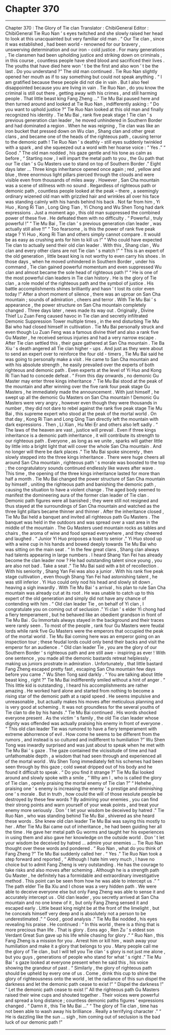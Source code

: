 
# Chapter 370


---

Chapter 370 : The Glory of Tie clan
Translator :
ChibiGeneral
Editor :
ChibiGeneral
Tie Ruo Nan ’ s eyes twitched and she slowly raised her head to look at this unacquainted but very familiar old man .
“ Our Tie clan , since it was established , had been world - renowned for our bravery , unswerving determination and our iron - cold justice . For many generations , Tie clansmen had been upholding justice and striking down on criminals , in this course , countless people have shed blood and sacrificed their lives . The youths that have died here won ’ t be the first and also won ’ t be the last . Do you understand ?” The old man continued .
Tie Ruo Nan slightly opened her mouth as if to say something but could not speak anything .
“ I am gratified because these people did not die in vain . But I also feel disappointed because you are living in vain . Tie Ruo Nan , do you know the criminal is still out there , getting away with his crimes , and still harming people . That little beast king Fang Zheng …”
Tie Mu Bai paused here and then turned around and looked at Tie Ruo Nan , indifferently asking : “ Do you want to uphold justice ?”
Tie Ruo Nan looked at this old man and finally recognized his identity .
Tie Mu Bai , rank five peak stage ! Tie clan ’ s previous generation clan leader , he moved unhindered in Southern Border and had dominated a region . When he was reigning , Tie clan was like an iron bucket that pressed down on Wu clan , Shang clan and other great clans , and became one of the heads of the righteous path , causing terror to the demonic path !
Tie Ruo Nan ’ s deathly - still eyes suddenly twinkled with a spark , and she squeezed out a word with her hoarse voice : “ Yes .”
“ Good .” The old man nodded , his gaze gentle and his tone as calm as before , “ Starting now , I will impart the metal path to you , the Gu path that our Tie clan ’ s Gu Masters use to stand on top of Southern Border .”
Eight days later …
Three kings inheritance opened once again ; red , yellow and blue , three enormous light pillars pierced through the clouds and were visible even from thousands of miles away .
However , San Cha mountain was a scene of stillness with no sound .
Regardless of righteous path or demonic path , countless people looked at the peak – there , a seemingly ordinary wizened old man with grizzled hair and wrinkles all over his face was standing calmly with his hands behind his back .
Not far from him , Yi Huo , Kong Ri Tian , Long Qing Tian , Yi Chong and Wu Shen Tong had dark expressions .
Just a moment ago , this old man suppressed the combined power of these five . He defeated them with no difficulty .
“ Powerful , truly powerful !”
“ Tie Mu Bai , Tie clan ’ s previous generation clan leader , was actually still alive !!”
“ Too fearsome , is this the power of rank five peak stage ? Yi Huo , Kong Ri Tian and others simply cannot compare . It would be as easy as crushing ants for him to kill us !”
“ Who could have expected Tie clan to actually send their old clan leader . With this , Shang clan , Wu clan and every other clans are not Tie clan ’ s match !”
“ This is an expert of the old generation , little beast king is not worthy to even carry his shoes . In those days , when he moved unhindered in Southern Border , under his command , Tie clan gained powerful momentum and even suppressed Wu clan and almost became the sole head of righteous path !”
“ He is one of the most powerful clan leaders in Tie clan history . He is the glory of Tie clan , a role model of the righteous path and the symbol of justice . His battle accomplishments shines brilliantly and hasn ’ t lost its color even today !”
After a short moment of silence , there was an uproar on San Cha mountain ; sounds of admiration , cheers and terror .
With Tie Mu Bai ’ s appearance , the power structure on San Cha mountain completely changed .
Three days later , news made its way out .
Originally , Divine Thief Lu Zuan Feng caused havoc in Tie clan and secretly infiltrated Demonic Suppression Tower multiple times , in the end disturbing Tie Mu Bai who had closed himself in cultivation .
Tie Mu Bai personally struck and even though Lu Zuan Feng was a famous divine thief and also a rank five Gu Master , he received serious injuries and had a very narrow escape .
After Tie clan settled this , their gaze gathered at San Cha mountain .
Tie Ba Xiu ’ s death angered all Tie clan higher - ups . And just as they were about to send an expert over to reinforce the four old - timers , Tie Mu Bai said he was going to personally make a visit .
He came to San Cha mountain and with his absolute strength , he easily prevailed over the experts of both righteous and demonic path . Even experts at the level of Yi Huo and Kong Ri Tian had to concede defeat .
“ From this day onwards , no demonic Gu Master may enter three kings inheritance .” Tie Mu Bai stood at the peak of the mountain and after winning over the five rank four peak stage Gu Masters , he immediately made the announcement .
With just himself , he swept up all the demonic Gu Masters on San Cha mountain !
Demonic Gu Masters were very angry , however even though they were thousands in number , they did not dare to rebel against the rank five peak stage Tie Mu Bai , this supreme expert who stood at the peak of the mortal world .
On that day , Kong Ri Tian and Long Qing Tian directly left the mountain with dark expressions .
Then , Li Xian , Hu Mei Er and others also left sadly .
“ The laws of the heaven are vast , justice will prevail . Even if three kings inheritance is a demonic path inheritance , it will contribute its strength to our righteous path . Everyone , as long as we unite , sparks will gather little by little into a bright light that will cover the whole San Cha mountain . And no longer will there be dark places .”
Tie Mu Bai spoke sincerely , then slowly stepped into the three kings inheritance .
There were huge cheers all around San Cha mountain , righteous path ’ s morale was boosted to the top ; the congratulatory sounds continued endlessly like waves after wave .
This time , the opening of the three kings inheritance lasted for more than half a month .
Tie Mu Bai changed the power structure of San Cha mountain by himself , uniting the righteous path and banishing the demonic path , causing the situation to have a violent change . The aged body seemed to manifest the domineering aura of the former clan leader of Tie clan .
Demonic path figures were all banished ; they were still not resigned and thus stayed at the surroundings of San Cha mountain and watched as the three light pillars became thinner and thinner .
After the inheritance closed , Tie Mu Bai held a banquet and invited all righteous path Gu Masters .
The banquet was held in the outdoors and was spread over a vast area in the middle of the mountain . The Gu Masters used mountain rocks as tables and chairs , the aroma of wine and food spread everywhere , and they cheered and laughed .
“ Junior Yi Huo proposes a toast to senior .” Yi Huo stood up with a wine cup in his hands and bowed deeply towards Tie Mu Bai who was sitting on the main seat .
“ In the few great clans , Shang clan always had talents appearing in large numbers . I heard Shang Yan Fei has already become the clan leader now ? He had outstanding talent since young , you are also not bad . Take a seat .” Tie Mu Bai said with a bit of recollection .
With his seniority , Shang Yan Fei was also a junior .
With his rank five peak stage cultivation , even though Shang Yan Fei had astonishing talent , he was still inferior .
Yi Huo could only nod his head and slowly sit down , heaving a sigh inwardly .
With Tie Mu Bai ’ s arrival , his plan to rule San Cha mountain was already cut at its root . He was unable to catch up to this expert of the old generation and simply did not have any chance of contending with him .
“ Old clan leader Tie , on behalf of Yi clan , I congratulate you on coming out of seclusion .” Yi clan ’ s elder Yi chong had a fiery temperament , but he behaved like an obedient grandson in front of Tie Mu Bai .
Gu Immortals always stayed in the background and their traces were rarely seen . To most of the people , rank four Gu Masters were feudal lords while rank five Gu Masters were the emperors that occupied the peak of the mortal world .
Tie Mu Bai coming here was an emperor going on an inspection tour ; these feudal lords could only bend their backs and visit the emperor for an audience .
“ Old clan leader Tie , you are the glory of our Southern Border ’ s righteous path and are still awe - inspiring as ever ! With one sentence , you made all the demonic bastards retreat helplessly , making us juniors prostrate in admiration . Unfortunately , that little bastard Fang Zheng escaped pretty fast , escaping San Cha mountain few days before you came .” Wu Shen Tong said darkly .
“ You are talking about little beast king , right ?” Tie Mu Bai indifferently smiled without a hint of anger .
“ This little kid is outstanding , I heard his accomplishments are rather amazing . He worked hard alone and started from nothing to become a rising star of the demonic path at a rapid speed . He seems impulsive and unreasonable , but actually makes his moves after meticulous planning and is very good at scheming . It was not groundless for the several youths of Tie clan to die by his hands .” Tie Mu Bai continued .
His words shocked everyone present . As the victim ’ s family , the old Tie clan leader whose dignity was offended was actually praising his enemy in front of everyone .
“ This old clan leader Tie was rumored to have a fiery temperament with extreme abhorrence of evil . How come he seems to be different from the rumors , and instead is so cultured and indifferent to humiliation ?” Wu Shen Tong was inwardly surprised and was just about to speak when he met with Tie Mu Bai ’ s gaze .
The gaze contained the vicissitude of time and had unfathomable depth , a wisdom that had seen through and experienced all of the mortal world .
Wu Shen Tong immediately felt his schemes had been seen through by this gaze ; cold sweat dripped out of his body and he found it difficult to speak .
“ Do you find it strange ?” Tie Mu Bai looked around and slowly spoke with a smile , “ Why am I , who is called the glory of Tie clan , openly praising the mortal enemy of Tie clan ?”
“ Hehehe , praising one ’ s enemy is increasing the enemy ’ s prestige and diminishing one ’ s morale . But in truth , how could the will of those resolute people be destroyed by these few words ? By admiring your enemies , you can find their strong points and warn yourself of your weak points , and treat your enemy more seriously . Don ’ t let your wisdom be deceived by hatred .”
Tie Ruo Nan , who was standing behind Tie Mu Bai , shivered as she heard these words .
She knew old clan leader Tie Mu Bai was saying this mostly to her .
After Tie Mu Bai came out of inheritance , he had been guiding her all the time . He gave her metal path Gu worms and taught her his experiences in using them and also gave her knowledge on the outside world .
Don ’ t let your wisdom be deceived by hatred … admire your enemies …
Tie Ruo Nan thought over these words and pondered .
“ Ruo Nan , what do you think of Fang Zheng ?” Tie Mu Bai suddenly called her .
“ Yes .” Tie Ruo Nan took a step forward and reported , “ Although I hate him very much , I have no choice but to admit Fang Zheng is very outstanding . He has the courage to take risks and also moves after scheming . Although he is a strength path Gu Master , he definitely has a formidable and extraordinary investigative method . This point can be seen from how he was able to intercept us .”
“ The path elder Tie Ba Xiu and I chose was a very hidden path . We were able to deceive everyone else but only Fang Zheng was able to sense it and accurately intercept us . Old clan leader , you secretly arrived at San Cha mountain and no one knew of it , but only Fang Zheng sensed it and escaped early . Little beast king might be at the front of the limelight , but he conceals himself very deep and is absolutely not a person to be underestimated .”
“ Good , good analysis .” Tie Mu Bai nodded , his eyes revealing his praise .
He continued : “ In this world , there is a thing that is more precious than life . That is glory . Eons ago , Ren Zu ’ s eldest son Verdant Great Sun gave up his life while chasing for glory .”
“ Ruo Nan , this Fang Zheng is a mission for you . Arrest him or kill him , wash away your humiliation and make it a glory that belongs to you . Many people call me the glory of Tie clan , but I will tell you Tie clan ’ s glory is not just me alone , but you guys , generations of people who stand for what ’ s right .”
Tie Mu Bai ’ s gaze looked at everyone present when he said this , his voice showing the grandeur of past .
“ Similarly , the glory of righteous path should be upheld by every one of us . Come , drink this cup to shine the glory of righteousness onto the world , let the radiance of this sun dispel the darkness and let the demonic path cease to exist !”
“ Dispel the darkness !”
“ Let the demonic path cease to exist !”
All the righteous path Gu Masters raised their wine cups and shouted together . Their voices were powerful and spread a long distance ; countless demonic paths figures ’ expressions changed .
“ Damn it , this Tie Mu Bai …”
“ The glory of Tie clan , time has not been able to wash away his brilliance . Really a terrifying character .”
“ He is dazzling like the sun … sigh , him coming out of seclusion is the bad luck of our demonic path !”

---

